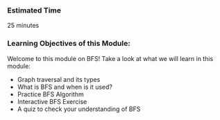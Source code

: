 ### Estimated Time

25 minutes

### Learning Objectives of this Module:

Welcome to this module on BFS! Take a look at what we will learn in this module:

   - Graph traversal and its types
   - What is BFS and when is it used?
   - Practice BFS Algorithm
   - Interactive BFS Exercise
   - A quiz to check your understanding of BFS


